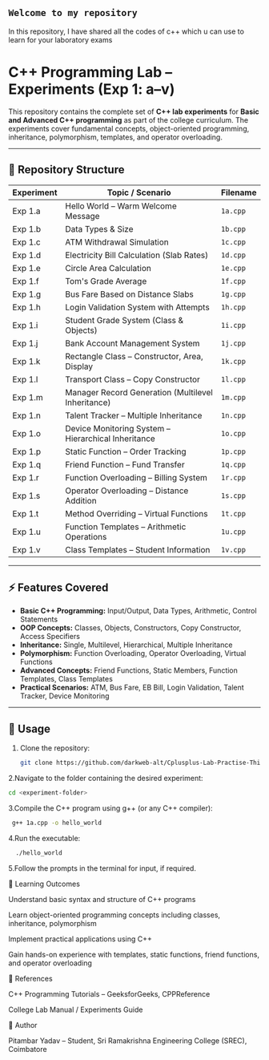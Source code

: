 ## `Welcome to my repository`
In this repository, I have shared all the codes of c++ which u can use to learn for your laboratory exams
# C++ Programming Lab – Experiments (Exp 1: a–v)

This repository contains the complete set of **C++ lab experiments** for **Basic and Advanced C++ programming** as part of the college curriculum. The experiments cover fundamental concepts, object-oriented programming, inheritance, polymorphism, templates, and operator overloading.

---

## 📂 Repository Structure

| Experiment | Topic / Scenario | Filename |
|------------|----------------|----------|
| Exp 1.a | Hello World – Warm Welcome Message | `1a.cpp` |
| Exp 1.b | Data Types & Size | `1b.cpp` |
| Exp 1.c | ATM Withdrawal Simulation | `1c.cpp` |
| Exp 1.d | Electricity Bill Calculation (Slab Rates) | `1d.cpp` |
| Exp 1.e | Circle Area Calculation | `1e.cpp` |
| Exp 1.f | Tom's Grade Average | `1f.cpp` |
| Exp 1.g | Bus Fare Based on Distance Slabs | `1g.cpp` |
| Exp 1.h | Login Validation System with Attempts | `1h.cpp` |
| Exp 1.i | Student Grade System (Class & Objects) | `1i.cpp` |
| Exp 1.j | Bank Account Management System | `1j.cpp` |
| Exp 1.k | Rectangle Class – Constructor, Area, Display | `1k.cpp` |
| Exp 1.l | Transport Class – Copy Constructor | `1l.cpp` |
| Exp 1.m | Manager Record Generation (Multilevel Inheritance) | `1m.cpp` |
| Exp 1.n | Talent Tracker – Multiple Inheritance | `1n.cpp` |
| Exp 1.o | Device Monitoring System – Hierarchical Inheritance | `1o.cpp` |
| Exp 1.p | Static Function – Order Tracking | `1p.cpp` |
| Exp 1.q | Friend Function – Fund Transfer | `1q.cpp` |
| Exp 1.r | Function Overloading – Billing System | `1r.cpp` |
| Exp 1.s | Operator Overloading – Distance Addition | `1s.cpp` |
| Exp 1.t | Method Overriding – Virtual Functions | `1t.cpp` |
| Exp 1.u | Function Templates – Arithmetic Operations | `1u.cpp` |
| Exp 1.v | Class Templates – Student Information | `1v.cpp` |

---

## ⚡ Features Covered

- **Basic C++ Programming:** Input/Output, Data Types, Arithmetic, Control Statements  
- **OOP Concepts:** Classes, Objects, Constructors, Copy Constructor, Access Specifiers  
- **Inheritance:** Single, Multilevel, Hierarchical, Multiple Inheritance  
- **Polymorphism:** Function Overloading, Operator Overloading, Virtual Functions  
- **Advanced Concepts:** Friend Functions, Static Members, Function Templates, Class Templates  
- **Practical Scenarios:** ATM, Bus Fare, EB Bill, Login Validation, Talent Tracker, Device Monitoring  

---

## 📌 Usage

1. Clone the repository:
   ```bash
   git clone https://github.com/darkweb-alt/Cplusplus-Lab-Practise-Third-Sem.git
2.Navigate to the folder containing the desired experiment:
   ```bash
   cd <experiment-folder>
   ```
3.Compile the C++ program using g++ (or any C++ compiler):
  ```bash
   g++ 1a.cpp -o hello_world
  ```

4.Run the executable:
```bash
  ./hello_world
```
 
5.Follow the prompts in the terminal for input, if required.

📖 Learning Outcomes

Understand basic syntax and structure of C++ programs

Learn object-oriented programming concepts including classes, inheritance, polymorphism

Implement practical applications using C++

Gain hands-on experience with templates, static functions, friend functions, and operator overloading

🔗 References

C++ Programming Tutorials – GeeksforGeeks, CPPReference

College Lab Manual / Experiments Guide

📝 Author

Pitambar Yadav – Student, Sri Ramakrishna Engineering College (SREC), Coimbatore
